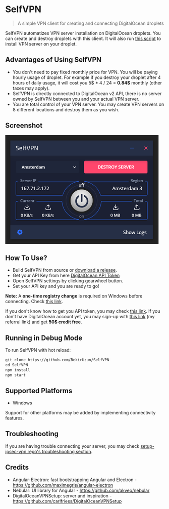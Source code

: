 # SelfVPN
> A simple VPN client for creating and connecting DigitalOcean droplets

SelfVPN automatizes VPN server installation on DigitalOcean droplets. You can create and destroy droplets with this client. It will also run [this script](https://github.com/hwdsl2/setup-ipsec-vpn) to install VPN server on your droplet.

## Advantages of Using SelfVPN
 - You don't need to pay fixed monthly price for VPN. You will be paying hourly usage of droplet. For example if you destroy your droplet after 4 hours of daily usage, it will cost you 5$ * 4 / 24 = **0.84$** monthly (other taxes may apply).
 - SelfVPN is directly connected to DigitalOcean v2 API, there is no server owned by SelfVPN between you and your actual VPN server.
 - You are total control of your VPN server. You may create VPN servers on 8 different locations and destroy them as you wish.

## Screenshot
 ![SelfVPN Screenshot](selfvpn_ss.png)
 
## How To Use?
 - Build SelfVPN from source or [download a release](https://github.com/BekirUzun/SelfVPN/releases).
 - Get your API Key from here [DigitalOcean API Token](https://cloud.digitalocean.com/account/api/tokens)  
 - Open SelfVPN settings by clicking gearwheel button.
 - Set your API key and you are ready to go!
 
**Note:** A **one-time registry change** is required on Windows before connecting. Check [this link](https://github.com/hwdsl2/setup-ipsec-vpn/blob/master/docs/clients.md#windows-error-809).
 
If you don't know how to get you API token, you may check [this link](https://www.digitalocean.com/docs/api/create-personal-access-token/). If you don't have DigitalOcean account yet, you may sign-up with [this link](https://m.do.co/c/f769fd28e134) (my referral link) and get **50$ credit free**. 

## Running in Debug Mode 
To run SelfVPN with hot reload:

```
git clone https://github.com/BekirUzun/SelfVPN
cd SelfVPN
npm install
npm start
```

## Supported Platforms
 - Windows

Support for other platforms may be added by implementing connectivity features. 

## Troubleshooting
If you are having trouble connecting your server, you may check [setup-ipsec-vpn repo's troubleshooting section](https://github.com/hwdsl2/setup-ipsec-vpn/blob/master/docs/clients.md#troubleshooting). 

## Credits
- Angular-Electron: fast bootstrapping Angular and Electron - https://github.com/maximegris/angular-electron
- Nebular: UI library for Angular - https://github.com/akveo/nebular
- DigitalOceanVPNSetup: server and inspiration - https://github.com/carlfriess/DigitalOceanVPNSetup
